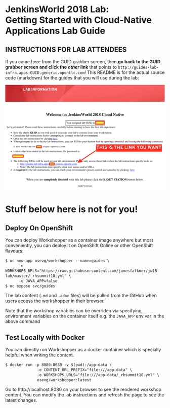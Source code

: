 # JenkinsWorld 2018 Lab: <br/>Getting Started with Cloud-Native Applications Lab Guide

## INSTRUCTIONS FOR LAB ATTENDEES

If you came here from the GUID grabber screen, then **go back to the GUID
grabber screen and click the _other_ link** that
points to `http://guides-lab-infra.apps-GUID.generic.opentlc.com`! This README is for the
actual source code (markdown) for the guides that you will use during the lab:

![GUID Grabber](images/guid.png?raw=true "GUID Grabber")

# Stuff below here is not for you!

## Deploy On OpenShift

You can deploy Workshopper as a container image anywhere but most conveniently, you can deploy it on OpenShift Online or other OpenShift flavours:

```
$ oc new-app osevg/workshopper --name=guides \
      -e WORKSHOPS_URLS="https://raw.githubusercontent.com/jamesfalkner/jw18-lab/master/_rhsummit18.yml" \
      -e JAVA_APP=false 
$ oc expose svc/guides
```

The lab content (`.md` and `.adoc` files) will be pulled from the GitHub when users access the workshopper in 
their browser.

Note that the workshop variables can be overriden via specifying environment variables on the container itself e.g. the `JAVA_APP` env var in the above command

## Test Locally with Docker

You can directly run Workshopper as a docker container which is specially helpful when writing the content.
```
$ docker run -p 8080:8080 -v $(pwd):/app-data \
              -e CONTENT_URL_PREFIX="file:///app-data" \
              -e WORKSHOPS_URLS="file:///app-data/_rhsummit18.yml" \
              osevg/workshopper:latest 
```

Go to http://localhost:8080 on your browser to see the rendered workshop content. You can modify the lab instructions 
and refresh the page to see the latest changes.

